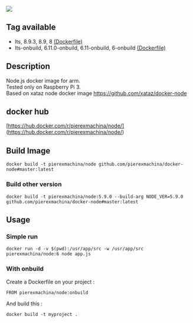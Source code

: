 ![](https://i.goopics.net/lq.png)

## Tag available
* lts, 8.9.3, 8.9, 8 [(Dockerfile)](https://github.com/pierexmachina/docker-node/blob/master/Dockerfile)
* lts-onbuild, 6.11.0-onbuild, 6.11-onbuild, 6-onbuild [(Dockerfile)](https://github.com/pierexmachina/docker-node/blob/master/Dockerfile.onbuild)

## Description
Node.js docker image for arm.  
Tested only on Raspberry Pi 3.  
Based on xataz node docker image https://github.com/xataz/docker-node  

## docker hub
[https://hub.docker.com/r/pierexmachina/node/] (https://hub.docker.com/r/pierexmachina/node/)

## Build Image

```shell
docker build -t pierexmachina/node github.com/pierexmachina/docker-node#master:latest
```

### Build other version
```shell
docker build -t pierexmachina/node:5.9.0 --build-arg NODE_VER=5.9.0 github.com/pierexmachina/docker-node#master:latest
```

## Usage
### Simple run
```
docker run -d -v $(pwd):/usr/app/src -w /usr/app/src pierexmachina/node:6 node app.js
```

### With onbuild
Create a Dockerfile on your project :
```
FROM pierexmachina/node:onbuild

```

And build this :
```
docker build -t myproject .
```
